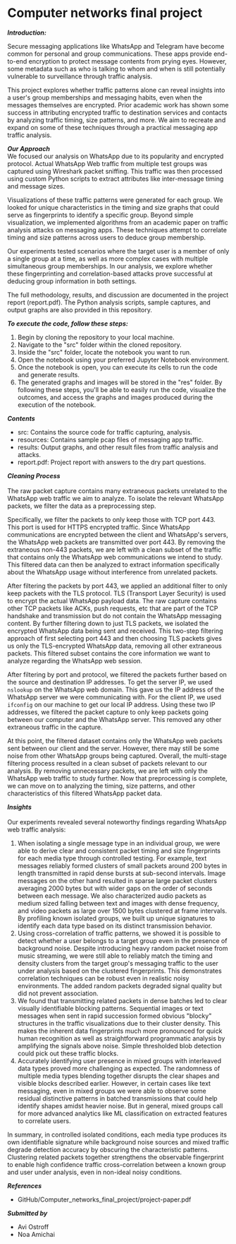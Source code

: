 # Computer networks final project

***Introduction:*** 

Secure messaging applications like WhatsApp and Telegram have become common for personal and group communications. These apps provide end-to-end encryption to protect message contents from prying eyes. However, some metadata such as who is talking to whom and when is still potentially vulnerable to surveillance through traffic analysis.

This project explores whether traffic patterns alone can reveal insights into a user's group memberships and messaging habits, even when the messages themselves are encrypted. Prior academic work has shown some success in attributing encrypted traffic to destination services and contacts by analyzing traffic timing, size patterns, and more. We aim to recreate and expand on some of these techniques through a practical messaging app traffic analysis.

***Our Approach*** <br>
We focused our analysis on WhatsApp due to its popularity and encrypted protocol. Actual WhatsApp Web traffic from multiple test groups was captured using Wireshark packet sniffing. This traffic was then processed using custom Python scripts to extract attributes like inter-message timing and message sizes.

Visualizations of these traffic patterns were generated for each group. We looked for unique characteristics in the timing and size graphs that could serve as fingerprints to identify a specific group. Beyond simple visualization, we implemented algorithms from an academic paper on traffic analysis attacks on messaging apps. These techniques attempt to correlate timing and size patterns across users to deduce group membership.

Our experiments tested scenarios where the target user is a member of only a single group at a time, as well as more complex cases with multiple simultaneous group memberships. In our analysis, we explore whether these fingerprinting and correlation-based attacks prove successful at deducing group information in both settings.

The full methodology, results, and discussion are documented in the project report (report.pdf). The Python analysis scripts, sample captures, and output graphs are also provided in this repository.


***To execute the code, follow these steps:***
1. Begin by cloning the repository to your local machine.
2. Navigate to the "src" folder within the cloned repository.
3. Inside the "src" folder, locate the notebook you want to run.
4. Open the notebook using your preferred Jupyter Notebook environment.
5. Once the notebook is open, you can execute its cells to run the code and generate results.
6. The generated graphs and images will be stored in the "res" folder.
By following these steps, you'll be able to easily run the code, visualize the outcomes, and access the graphs and images produced during the execution of the notebook.


***Contents***
* src: Contains the source code for traffic capturing, analysis.
* resources: Contains sample pcap files of messaging app traffic.
* results: Output graphs, and other result files from traffic analysis and attacks.
* report.pdf: Project report with answers to the dry part questions.
  

***Cleaning Process***<br><br>
The raw packet capture contains many extraneous packets unrelated to the WhatsApp web traffic we aim to analyze. To isolate the relevant WhatsApp packets, we filter the data as a preprocessing step.

Specifically, we filter the packets to only keep those with TCP port 443. This port is used for HTTPS encrypted traffic. Since WhatsApp communications are encrypted between the client and WhatsApp's servers, the WhatsApp web packets are transmitted over port 443.
By removing the extraneous non-443 packets, we are left with a clean subset of the traffic that contains only the WhatsApp web communications we intend to study. This filtered data can then be analyzed to extract information specifically about the WhatsApp usage without interference from unrelated packets.

After filtering the packets by port 443, we applied an additional filter to only keep packets with the TLS protocol. TLS (Transport Layer Security) is used to encrypt the actual WhatsApp payload data.
The raw capture contains other TCP packets like ACKs, push requests, etc that are part of the TCP handshake and transmission but do not contain the WhatsApp messaging content. By further filtering down to just TLS packets, we isolated the encrypted WhatsApp data being sent and received.
This two-step filtering approach of first selecting port 443 and then choosing TLS packets gives us only the TLS-encrypted WhatsApp data, removing all other extraneous packets. This filtered subset contains the core information we want to analyze regarding the WhatsApp web session.

After filtering by port and protocol, we filtered the packets further based on the source and destination IP addresses.
To get the server IP, we used `nslookup` on the WhatsApp web domain. This gave us the IP address of the WhatsApp server we were communicating with.
For the client IP, we used `ifconfig` on our machine to get our local IP address.
Using these two IP addresses, we filtered the packet capture to only keep packets going between our computer and the WhatsApp server. This removed any other extraneous traffic in the capture.

At this point, the filtered dataset contains only the WhatsApp web packets sent between our client and the server. However, there may still be some noise from other WhatsApp groups being captured.
Overall, the multi-stage filtering process resulted in a clean subset of packets relevant to our analysis. By removing unnecessary packets, we are left with only the WhatsApp web traffic to study further.
Now that preprocessing is complete, we can move on to analyzing the timing, size patterns, and other characteristics of this filtered WhatsApp packet data.

***Insights***<br><br>
Our experiments revealed several noteworthy findings regarding WhatsApp web traffic analysis:

1. When isolating a single message type in an individual group, we were able to derive clear and consistent packet timing and size fingerprints for each media type through controlled testing. For example, text messages reliably formed clusters of small packets around 200 bytes in length transmitted in rapid dense bursts at sub-second intervals. Image messages on the other hand resulted in sparse large packet clusters averaging 2000 bytes but with wider gaps on the order of seconds between each message. We also characterized audio packets as medium sized falling between text and images with dense frequency, and video packets as large over 1500 bytes clustered at frame intervals. By profiling known isolated groups, we built up unique signatures to identify each data type based on its distinct transmission behavior.
2. Using cross-correlation of traffic patterns, we showed it is possible to detect whether a user belongs to a target group even in the presence of background noise. Despite introducing heavy random packet noise from music streaming, we were still able to reliably match the timing and density clusters from the target group's messaging traffic to the user under analysis based on the clustered fingerprints. This demonstrates correlation techniques can be robust even in realistic noisy environments. The added random packets degraded signal quality but did not prevent association.
3. We found that transmitting related packets in dense batches led to clear visually identifiable blocking patterns. Sequential images or text messages when sent in rapid succession formed obvious "blocky" structures in the traffic visualizations due to their cluster density. This makes the inherent data fingerprints much more pronounced for quick human recognition as well as straightforward programmatic analysis by amplifying the signals above noise. Simple thresholded blob detection could pick out these traffic blocks.
4. Accurately identifying user presence in mixed groups with interleaved data types proved more challenging as expected. The randomness of multiple media types blending together disrupts the clear shapes and visible blocks described earlier. However, in certain cases like text messaging, even in mixed groups we were able to observe some residual distinctive patterns in batched transmissions that could help identify shapes amidst heavier noise. But in general, mixed groups call for more advanced analytics like ML classification on extracted features to correlate users.<br>

In summary, in controlled isolated conditions, each media type produces its own identifiable signature while background noise sources and mixed traffic degrade detection accuracy by obscuring the characteristic patterns. Clustering related packets together strengthens the observable fingerprint to enable high confidence traffic cross-correlation between a known group and user under analysis, even in non-ideal noisy conditions.



***References***
* GitHub/Computer_networks_final_project/project-paper.pdf

***Submitted by***
* Avi Ostroff
* Noa Amichai 
